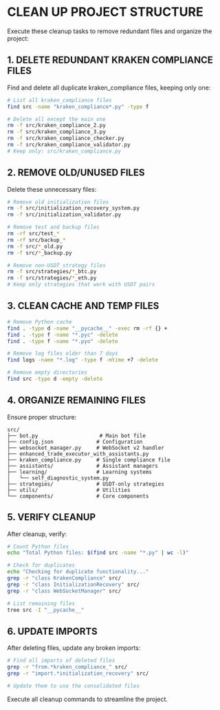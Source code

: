 # CLEAN UP PROJECT STRUCTURE

Execute these cleanup tasks to remove redundant files and organize the project:

## 1. DELETE REDUNDANT KRAKEN COMPLIANCE FILES

Find and delete all duplicate kraken_compliance files, keeping only one:
```bash
# List all kraken_compliance files
find src -name "kraken_compliance*.py" -type f

# Delete all except the main one
rm -f src/kraken_compliance_2.py
rm -f src/kraken_compliance_3.py
rm -f src/kraken_compliance_checker.py
rm -f src/kraken_compliance_validator.py
# Keep only: src/kraken_compliance.py
```

## 2. REMOVE OLD/UNUSED FILES

Delete these unnecessary files:
```bash
# Remove old initialization files
rm -f src/initialization_recovery_system.py
rm -f src/initialization_validator.py

# Remove test and backup files
rm -rf src/test_*
rm -rf src/backup_*
rm -f src/*_old.py
rm -f src/*_backup.py

# Remove non-USDT strategy files
rm -f src/strategies/*_btc.py
rm -f src/strategies/*_eth.py
# Keep only strategies that work with USDT pairs
```

## 3. CLEAN CACHE AND TEMP FILES

```bash
# Remove Python cache
find . -type d -name "__pycache__" -exec rm -rf {} +
find . -type f -name "*.pyc" -delete
find . -type f -name "*.pyo" -delete

# Remove log files older than 7 days
find logs -name "*.log" -type f -mtime +7 -delete

# Remove empty directories
find src -type d -empty -delete
```

## 4. ORGANIZE REMAINING FILES

Ensure proper structure:
```
src/
├── bot.py                    # Main bot file
├── config.json              # Configuration
├── websocket_manager.py     # WebSocket v2 handler
├── enhanced_trade_executor_with_assistants.py
├── kraken_compliance.py     # Single compliance file
├── assistants/              # Assistant managers
├── learning/                # Learning systems
│   └── self_diagnostic_system.py
├── strategies/              # USDT-only strategies
├── utils/                   # Utilities
└── components/              # Core components
```

## 5. VERIFY CLEANUP

After cleanup, verify:
```bash
# Count Python files
echo "Total Python files: $(find src -name "*.py" | wc -l)"

# Check for duplicates
echo "Checking for duplicate functionality..."
grep -r "class KrakenCompliance" src/
grep -r "class InitializationRecovery" src/
grep -r "class WebSocketManager" src/

# List remaining files
tree src -I "__pycache__"
```

## 6. UPDATE IMPORTS

After deleting files, update any broken imports:
```bash
# Find all imports of deleted files
grep -r "from.*kraken_compliance_" src/
grep -r "import.*initialization_recovery" src/

# Update them to use the consolidated files
```

Execute all cleanup commands to streamline the project.